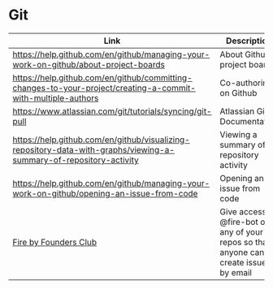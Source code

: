 # Git

| Link | Description | Added by |
| ---- | ----------- | -------- |
| https://help.github.com/en/github/managing-your-work-on-github/about-project-boards| About Github project boards | lizzy-j |
| https://help.github.com/en/github/committing-changes-to-your-project/creating-a-commit-with-multiple-authors | Co-authoring on Github | lizzy-j |
| https://www.atlassian.com/git/tutorials/syncing/git-pull | Atlassian Git Documentation | lizzy-j |
| https://help.github.com/en/github/visualizing-repository-data-with-graphs/viewing-a-summary-of-repository-activity | Viewing a summary of repository activity | akomiqia |
| https://help.github.com/en/github/managing-your-work-on-github/opening-an-issue-from-code | Opening an issue from code | akomiqaia |
|[Fire by Founders Club](https://fire.fundersclub.com/)|Give access to @fire-bot on any of your repos so that anyone can create issues by email|Jack|
